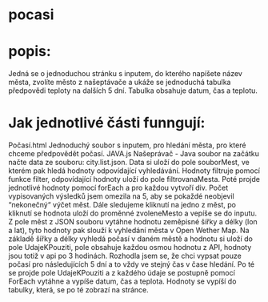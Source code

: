 # pocasi
# popis:
Jedná se o jednoduchou stránku s inputem, do kterého napíšete název města, zvolíte město z našeptávače a ukáže se jednoduchá tabulka předpovědi teploty na dalších 5 dní. Tabulka obsahuje datum, čas a teplotu. 
# Jak jednotlivé části funngují:
Počasí.html
Jednoduchý soubor s inputem, pro hledání města, pro které chceme předpovědět počasí.
JAVA.js
Našeprávač - Java soubor na začátku načte data ze souboru: city.list.json. Data si uloží do pole souborMest, ve kterém pak hledá hodnoty odpovídající vyhledávání. Hodnoty filtruje pomocí funkce filter, odpovídající hodnoty uloží do pole filtrovanaMesta. Poté projde jednotlivé hodnoty pomocí forEach a pro každou vytvoří div. Počet vypisovaných výsledků jsem omezila na 5, aby se pokaždé neobjevil “nekonečný“ výčet měst.
Dále sledujeme kliknutí na jedno z měst, po kliknutí se hodnota uloží do proměnné zvoleneMesto a vepíše se do inputu. Z pole měst z JSON souboru vytáhne hodnotu zeměpisné šířky a délky (lon a lat), tyto hodnoty pak slouží k vyhledání města v Open Wether Map. Na základě šířky a délky vyhledá počasí v daném městě a hodnotu si uloží do pole UdajeKPouziti, pole obsahuje každou osmou hodnotu z API, hodnoty jsou totiž v api po 3 hodinách. Rozhodla jsem se, že chci vypsat pouze počasí pro následujících 5 dní a to vždy ve stejný čas v čase hledání. 
Po té se projde pole UdajeKPouziti a z každého údaje se postupně pomocí ForEach vytáhne a vypíše datum, čas a teplota. Hodnoty se vypíší do tabulky, která, se po té zobrazí na stránce. 
